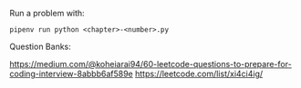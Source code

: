 

Run a problem with:

```
pipenv run python <chapter>-<number>.py
```


Question Banks:

https://medium.com/@koheiarai94/60-leetcode-questions-to-prepare-for-coding-interview-8abbb6af589e
https://leetcode.com/list/xi4ci4ig/
